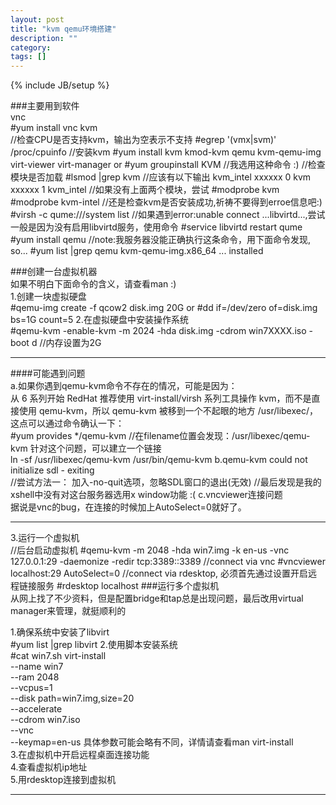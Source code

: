 ```yaml
---
layout: post
title: "kvm qemu环境搭建"
description: ""
category: 
tags: []
---
```

{% include JB/setup %}

###主要用到软件  
vnc  
	#yum install vnc
kvm  
	//检查CPU是否支持kvm，输出为空表示不支持
	#egrep '(vmx|svm)' /proc/cpuinfo
	//安装kvm
	#yum install kvm kmod-kvm qemu kvm-qemu-img virt-viewer virt-manager
	or
	#yum groupinstall KVM  //我选用这种命令 :)
	//检查模块是否加载
	#lsmod |grep kvm
	//应该有以下输出
	kvm_intel             xxxxxx  0 
	kvm                   xxxxxx  1 kvm_intel
	//如果没有上面两个模块，尝试
	#modprobe kvm
	#modprobe kvm-intel
	//还是检查kvm是否安装成功,祈祷不要得到erroe信息吧:)
	#virsh -c qume:///system list
	//如果遇到error:unable connect ...libvirtd...,尝试一般是因为没有启用libvirtd服务，使用命令
	#service libvirtd restart
qume  
	#yum install qemu
	//note:我服务器没能正确执行这条命令，用下面命令发现, so...
	#yum list |grep qemu
	kvm-qemu-img.x86_64	...	installed

###创建一台虚拟机器  
如果不明白下面命令的含义，请查看man :)   
1.创建一块虚拟硬盘  
	#qemu-img create -f qcow2 disk.img 20G
	or
	#dd if=/dev/zero of=disk.img bs=1G count=5
2.在虚拟硬盘中安装操作系统  
	#qemu-kvm -enable-kvm -m 2024 -hda disk.img -cdrom win7XXXX.iso -boot d  //内存设置为2G
***  
####可能遇到问题  
a.如果你遇到qemu-kvm命令不存在的情况，可能是因为：  
从 6 系列开始 RedHat 推荐使用 virt-install/virsh 系列工具操作 kvm，而不是直接使用 qemu-kvm，所以 qemu-kvm 被移到一个不起眼的地方 /usr/libexec/，这点可以通过命令确认一下：  
	#yum provides */qemu-kvm
	//在filename位置会发现：/usr/libexec/qemu-kvm
针对这个问题，可以建立一个链接  
	ln -sf /usr/libexec/qemu-kvm /usr/bin/qemu-kvm
b.qemu-kvm could not initialize sdl - exiting  
	//尝试方法一：
	加入-no-quit选项，忽略SDL窗口的退出(无效)
	//最后发现是我的xshell中没有对这台服务器选用x window功能 :(
c.vncviewer连接问题  
	据说是vnc的bug，在连接的时候加上AutoSelect=0就好了。
***  
3.运行一个虚拟机  
	//后台启动虚拟机
	#qemu-kvm -m 2048 -hda win7.img -k en-us -vnc 127.0.0.1:29 -daemonize -redir tcp:3389::3389
	//connect via vnc
	#vncviewer localhost:29 AutoSelect=0
	//connect via rdesktop, 必须首先通过设置开启远程链接服务
	#rdesktop localhost
###运行多个虚拟机  
从网上找了不少资料，但是配置bridge和tap总是出现问题，最后改用virtual manager来管理，就挺顺利的  

1.确保系统中安装了libvirt  
	#yum list |grep libvirt
2.使用脚本安装系统  
	#cat win7.sh
	virt-install \
	--name win7 \
	--ram 2048 \
	--vcpus=1 \
	--disk path=win7.img,size=20 \
	--accelerate \
	--cdrom win7.iso \
	--vnc \
	--keymap=en-us
具体参数可能会略有不同，详情请查看man virt-install  
3.在虚拟机中开启远程桌面连接功能  
4.查看虚拟机ip地址  
5.用rdesktop连接到虚拟机  
***  

